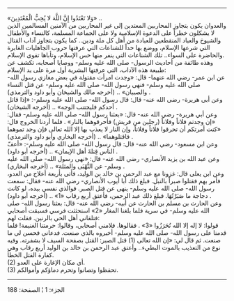 ------------------------------------------------------------------------

«وَلا تَعْتَدُوا إِنَّ اللَّهَ لا يُحِبُّ الْمُعْتَدِينَ» ..  
والعدوان يكون بتجاوز المحاربين المعتدين إلى غير المحاربين من الآمنين
المسالمين الذين لا يشكلون خطراً على الدعوة الإسلامية ولا على الجماعة
المسلمة، كالنساء والأطفال والشيوخ والعباد المنقطعين للعبادة من أهل كل
ملة ودين.. كما يكون بتجاوز آداب القتال التي شرعها الإسلام، ووضع بها حداً
للشناعات التي عرفتها حروب الجاهليات الغابرة والحاضرة على السواء.. تلك
الشناعات التي ينفر منها حس الإسلام، وتأباها تقوى الإسلام.  
وهذه طائفة من أحاديث الرسول- صلى الله عليه وسلم- ووصايا أصحابه، تكشف عن
طبيعة هذه الآداب، التي عرفتها البشرية أول مرة على يد الإسلام:  
عن ابن عمر- رضي الله عنهما- قال: «وجدت امرأت مقتولة في بعض مغازي رسول
الله- صلى الله عليه وسلم- فنهى رسول الله- صلى الله عليه وسلم- عن قتل
النساء والصبيان» .. (أخرجه مالك والشيخان وأبو داود والترمذي) .  
وعن أبي هريرة- رضي الله عنه- قال: قال رسول الله- صلى الله عليه وسلم-:
«إذا قاتل أحدكم فليجتنب الوجه» .. (أخرجه الشيخان) .  
وعن أبي هريرة- رضي الله عنه- قال: «بعثنا رسول الله- صلى الله عليه وسلم-
فقال: «إن وجدتم فلاناً وفلاناً (رجلين من قريش) فأحرقوهما بالنار» . فلما
أردنا الخروج قال: «كنت أمرتكم أن تحرقوا فلاناً وفلاناً، وإن النار لا يعذب
بها إلا الله تعالى فإن وجد تموهما فاقتلوهما» .. (أخرجه البخاري وأبو داود
والترمذي) .  
وعن ابن مسعود- رضي الله عنه- قال: قال رسول الله- صلى الله عليه وسلم-:
«أعفّ الناس قِتلهً أهل الإيمان» .. (أخرجه أبو داود) .  
وعن عبد الله بن يزيد الأنصاري- رضي الله عنه- قال: «نهى رسول الله- صلى
الله عليه وسلم- عن النُّهْبَى والمثلة» .. (أخرجه البخاري) .  
وعن ابن يعلى قال: غزونا مع عبد الرحمن بن خالد بن الوليد، فأتى بأربعة
أعلاج من العدو، فأمر بهم فقتلوا صبراً بالنبل. فبلغ ذلك أبا أيوب الأنصاري-
رضي الله عنه- فقال: سمعت رسول الله- صلى الله عليه وسلم- ينهى عن قتل
الصبر. فوالذي نفسي بيده، لو كانت دجاجة ما صَبَرْتُهَا. فبلغ ذلك عبد الرحمن،
فأعتق أربع رقاب «1» .. (أخرجه أبو داود) .  
وعن الحارث بن مسلم بن الحارث عن أبيه- رضي الله عنه- قال: بعثنا رسول
الله- صلى الله عليه وسلم- في سرية فلما بلغنا المغار «2» استحثثت فرسي
فسبقت أصحابي فتلقاني أهل الحي بالرنين. فقلت لهم:  
قولوا: لا إله إلا الله تُحَرَزُوا «3» . فقالوها. فلامني أصحابي، وقالوا:
حرمتنا الغنيمة! فلما قدمنا على رسول الله- صلى الله عليه وسلم- أخبروه
بالذي صنعت. فدعاني فحسن لي ما صنعت. ثم قال لي: «إن الله تعالى (1) قتل
الصبر: القتل بصفحة السيف لا بشفرته. وفيه نوع من التعذيب بالموت البطيء..
وأعتق عبد الرحمن بن خالد بن الوليد أربع رقاب وهي كفارة القتل الخطأ.  
(2) أي مكان الإغارة على العدو.  
(3) تحفظوا وتصانوا وتحرم دماؤكم وأموالكم.

------------------------------------------------------------------------

الجزء: 1 ¦ الصفحة: 188
